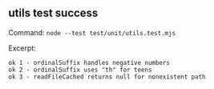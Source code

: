 ## utils test success

Command: `node --test test/unit/utils.test.mjs`

Excerpt:

```
ok 1 - ordinalSuffix handles negative numbers
ok 2 - ordinalSuffix uses "th" for teens
ok 3 - readFileCached returns null for nonexistent path
```
